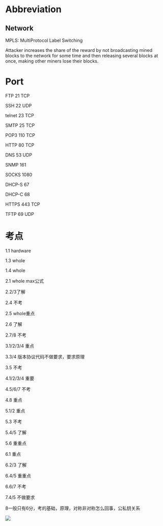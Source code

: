 # Abbreviation

## Network

MPLS: MultiProtocol Label Switching



Attacker increases the share of the reward by not broadcasting mined blocks to the network for some time and then releasing several blocks at once, making other miners lose their blocks.



# Port

FTP 21 TCP

SSH 22 UDP

telnet 23 TCP

SMTP 25 TCP

POP3 110 TCP

HTTP 80 TCP

DNS 53 UDP

SNMP 161

SOCKS 1080

DHCP-S 67

DHCP-C 68

HTTPS 443 TCP

TFTP 69 UDP

# 考点

1.1 hardware

1.3 whole

1.4 whole



2.1 whole max公式

2.2/3了解

2.4 不考

2.5 whole重点

2.6 了解

2.7/8 不考



3.1/2/3/4 重点

3.3/4 版本协议代码不做要求，要求原理

3.5 不考



4.1/2/3/4 重要

4.5/6/7 不考

4.8 重点



5.1/2 重点

5.3 不考

5.4/5 了解

5.6 重重点



6.1 重点

6.2/3 了解

6.4/5 重重点

6.6/7 不考



7.4/5 不做要求



8一般只有6分，考的基础，原理，对称非对称怎么回事，公私钥关系 



![](https://img-blog.csdn.net/20170822224933262)